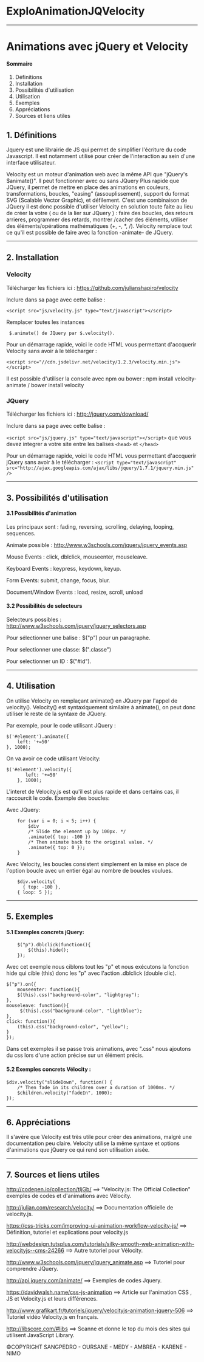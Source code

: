 # ExploAnimationJQVelocity

-----

# Animations avec jQuery et Velocity
	
#### Sommaire

1. Définitions
2. Installation
3. Possibilités d'utilisation
4. Utilisation
5. Exemples
6. Appréciations
7. Sources et liens utiles

## 1. Définitions
    
Jquery est une librairie de JS qui permet de simplifier l'écriture du code Javascript. Il est notamment utilisé pour créer de l'interaction au sein d'une interface utilisateur.

Velocity est un moteur d'animation web avec la même API que "jQuery's $animate()".
Il peut fonctionner avec ou sans JQuery Plus rapide que JQuery, il permet de mettre en place des animations en couleurs, transformations, boucles, "easing" (assouplissement), support du format SVG (Scalable Vector Graphic), et défilement. C'est une combinaison de JQuery  il est donc possible d'utiliser Velocity en solution toute faite au lieu de créer la votre ( ou de la lier sur JQuery ) : faire des boucles, des retours arrieres, programmer des retards, montrer /cacher des éléments, utiliser des éléments/opérations mathématiques  (+, -, *, /). Velocity remplace tout ce qu'il est possible de faire avec la fonction -animate- de JQuery.  
   
-----

## 2. Installation
   
### **Velocity**

Télécharger les fichiers ici : https://github.com/julianshapiro/velocity

Inclure dans sa page avec cette balise :

 ```<script src="js/velocity.js" type="text/javascript"></script>```

Remplacer toutes les instances

``` $.animate() de JQuery par $.velocity().```

Pour un démarrage rapide, voici le code HTML vous permettant d'accquerir Velocity sans avoir à le télécharger : 

```<script src="//cdn.jsdelivr.net/velocity/1.2.3/velocity.min.js"></script>```

Il est possible d'utiliser la console avec npm ou bower : npm install velocity-animate / bower install velocity

### **JQuery**

Télécharger les fichiers ici : http://jquery.com/download/

Inclure dans sa page avec cette balise :
 
```<script src="js/jquery.js" type="text/javascript"></script>``` que vous devez integrer a votre site entre les balises `<head>` et `</head>`

Pour un démarrage rapide, voici le code HTML vous permettant d'accquerir jQuery sans avoir à le télécharger : ```<script type="text/javascript" src="http://ajax.googleapis.com/ajax/libs/jquery/1.7.1/jquery.min.js" />  ```

-----

## 3. Possibilités d'utilisation
	
#### 3.1 Possibilités d'animation

Les principaux sont : fading, reversing, scrolling, delaying, looping, sequences.

Animate possible :   http://www.w3schools.com/jquery/jquery_events.asp

Mouse Events : click, dblclick, mouseenter, mouseleave.

Keyboard Events : keypress, keydown, keyup.

Form Events: submit, change, focus, blur.

Document/Window Events : load, resize, scroll, unload

#### 3.2 Possibilités de selecteurs
	
Selecteurs possibles : http://www.w3schools.com/jquery/jquery_selectors.asp

Pour sélectionner une balise :  $("p") pour un paragraphe.

Pour selectionner une classe:  $(".classe")

Pour selectionner un ID : $("#id").

-----

## 4. Utilisation

On utilise Velocity en remplaçant  animate() en JQuery par l'appel de velocity().
Velocity() est syntaxiquement similaire à animate(), on peut donc utiliser le reste de la syntaxe de JQuery.  
 
Par exemple, pour le code utilisant JQuery :

````
$('#element').animate({
    left: '+=50'
}, 1000);
````
On va avoir ce code utilisant Velocity:

````
$('#element').velocity({
	   left: '+=50'
	}, 1000);
````
L'interet de Velocity.js est qu'il est plus rapide et dans certains cas, il raccourcit le code. Exemple des boucles:
	
Avec JQuery:

````
	for (var i = 0; i < 5; i++) {
    	$div
		/* Slide the element up by 100px. */
		.animate({ top: -100 })
		/* Then animate back to the original value. */
		.animate({ top: 0 });
	}
````
Avec Velocity, les boucles consistent simplement en la mise en place de l'option boucle avec un entier égal au nombre de boucles voulues.
	
```
	$div.velocity(
	  { top: -100 }, 
	{ loop: 5 });
```

-----

## 5. Exemples
#### 5.1  Exemples concrets jQuery: 
````
	$("p").dblclick(function(){
    	$(this).hide();
	});
````
Avec cet exemple nous ciblons tout les "p" et nous exécutons la fonction hide qui cible (this) donc les "p" avec l'action .dblclick (double clic).

````
$("p").on({
	mouseenter: function(){
	$(this).css("background-color", "lightgray");
}, 
mouseleave: function(){
	 $(this).css("background-color", "lightblue");
}, 
click: function(){
	(this).css("background-color", "yellow");
} 
});
````
Dans cet exemples il se passe trois animations, avec ".css" nous ajoutons du css lors d'une action précise sur un élément précis.

#### 5.2 Exemples concrets Vélocity : 

````
$div.velocity("slideDown", function() { 
	/* Then fade in its children over a duration of 1000ms. */ 
	$children.velocity("fadeIn", 1000);
});
````

-----

## 6. Appréciations

Il s'avère que Velocity est très utile pour créer des animations, malgré une documentation peu claire. Velocity utilise la même syntaxe et options d'animations que jQuery ce qui rend son utilisation aisée. 

-----

## 7. Sources et liens utiles

http://codepen.io/collection/tIjGb/ ==> "Velocity.js: The Official Collection" exemples de codes et d'animations avec Vélocity.

http://julian.com/research/velocity/ ==> Documentation officielle de velocity.js.

https://css-tricks.com/improving-ui-animation-workflow-velocity-js/ ==> Définition, tutoriel et explications pour velocity.js

http://webdesign.tutsplus.com/tutorials/silky-smooth-web-animation-with-velocityjs--cms-24266 ==> Autre tutoriel pour Vélocity.

http://www.w3schools.com/jquery/jquery_animate.asp ==> Tutoriel pour comprendre JQuery.

http://api.jquery.com/animate/ ==> Exemples de codes Jquery.

https://davidwalsh.name/css-js-animation ==> Article sur l'animation CSS , JS et Velocity.js et leurs différences. 

http://www.grafikart.fr/tutoriels/jquery/velocityjs-animation-jquery-506 ==> Tutoriel vidéo Velocity.js en français.

http://libscore.com/#libs ==> Scanne et donne le top du mois des sites qui utilisent JavaScript Library.

©COPYRIGHT SANGPEDRO - OURSANE - MEDY - AMBREA - KARENE - NIMO
